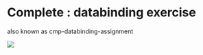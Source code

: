 # Complete : databinding exercise 

also known as cmp-databinding-assignment

![]('./databinding.gif')